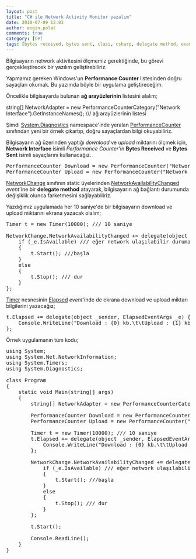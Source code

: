 ```yaml
---
layout: post
title: "C# ile Network Activity Monitor yazalım"
date: 2010-07-09 12:03
author: engin.polat
comments: true
category: [C#]
tags: [bytes received, bytes sent, class, csharp, delegate method, event, Network Interface, NetworkAvailabilityChanged, NetworkChange, PerformanceCounter, PerformanceCounterCategory, static, System.Diagnostics, timer]
---
```

Bilgisayarın network aktivitesini ölçmemiz gerektiğinde, bu görevi gerçekleştirecek bir yazılım geliştirebiliriz.

Yapmamız gereken Windows'un **Performance Counter** listesinden doğru sayaçları okumak. Bu yazımda böyle bir uygulama geliştireceğim.

Öncelikle bilgisayarda bulunan **ağ arayüzlerinin** listesini alalım;



string[] NetworkAdapter = new PerformanceCounterCategory("Network Interface").GetInstanceNames(); /// ağ arayüzlerinin listesi</pre>

Şimdi <a href="http://msdn.microsoft.com/library/system.diagnostics" target="_blank">System.Diagnostics</a> namespace'inde yeralan <a href="http://msdn.microsoft.com/library/system.diagnostics.performancecounter.aspx" target="_blank">PerformanceCounter</a> sınıfından yeni bir örnek çıkartıp, doğru sayaçlardan bilgi okuyabiliriz.

Bilgisayarın ağ üzerinden yaptığı *download* ve *upload* miktarını ölçmek için, **Network Interface** isimli *Performance Counter*'ın **Bytes Received** ve **Bytes Sent** isimli sayaçlarını kullanacağız.

<pre class="brush:csharp">PerformanceCounter Download = new PerformanceCounter("Network Interface", "Bytes Received/sec", NetworkAdapter[1]);
PerformanceCounter Upload = new PerformanceCounter("Network Interface", "Bytes Sent/sec", NetworkAdapter[1]);</pre>

<a href="http://msdn.microsoft.com/library/system.net.networkinformation.networkchange" target="_blank">NetworkChange</a> sınıfının static üyelerinden <a href="http://msdn.microsoft.com/library/system.net.networkinformation.networkchange.networkavailabilitychanged" target="_blank">NetworkAvailabilityChanged</a> *event*'ine bir **delegate method** atayarak, bilgisayarın ağ bağlantı durumunda değişiklik olunca farketmesini sağlayabiliriz.

Yazdığımız uygulamada her 10 saniye'de bir bilgisayarın download ve upload miktarını ekrana yazacak olalım;

<pre class="brush:csharp">Timer t = new Timer(10000); /// 10 saniye

NetworkChange.NetworkAvailabilityChanged += delegate(object _sender, NetworkAvailabilityEventArgs _e) { /// network durumu değiştiğinde
    if (_e.IsAvailable) /// eğer network ulaşılabilir duruma geldi ise
    {
        t.Start(); ///başla
    }
    else
    {
        t.Stop(); /// dur
    }
};</pre>

<a href="http://msdn.microsoft.com/library/system.timers.timer" target="_blank">Timer</a> nesnesinin <a href="http://msdn.microsoft.com/library/system.timers.timer.elapsed" target="_blank">Elapsed</a> *event*'inde de ekrana download ve upload miktarı bilgilerini yazacağız;

<pre class="brush:csharp">t.Elapsed += delegate(object _sender, ElapsedEventArgs _e) {
    Console.WriteLine("Download : {0} kb.\t\tUpload : {1} kb.", Download.NextValue(), Upload.NextValue()); /// ekrana download & upload miktarını yaz
};</pre>

Örnek uygulamanın tüm kodu;

<pre class="brush:csharp">using System;
using System.Net.NetworkInformation;
using System.Timers;
using System.Diagnostics;

class Program
{
    static void Main(string[] args)
    {
        string[] NetworkAdapter = new PerformanceCounterCategory("Network Interface").GetInstanceNames(); /// network kartlarının listesi

        PerformanceCounter Download = new PerformanceCounter("Network Interface", "Bytes Received/sec", NetworkAdapter[1]);
        PerformanceCounter Upload = new PerformanceCounter("Network Interface", "Bytes Sent/sec", NetworkAdapter[1]);

        Timer t = new Timer(10000); /// 10 saniye
        t.Elapsed += delegate(object _sender, ElapsedEventArgs _e) {
            Console.WriteLine("Download : {0} kb.\t\tUpload : {1} kb.", Download.NextValue(), Upload.NextValue()); /// ekrana download & upload miktarını yaz
        };

        NetworkChange.NetworkAvailabilityChanged += delegate(object _sender, NetworkAvailabilityEventArgs _e) { /// network durumu değiştiğinde
            if (_e.IsAvailable) /// eğer network ulaşılabilir duruma geldi ise
            {
                t.Start(); ///başla
            }
            else
            {
                t.Stop(); /// dur
            }
        };

        t.Start();

        Console.ReadLine();
    }
}



